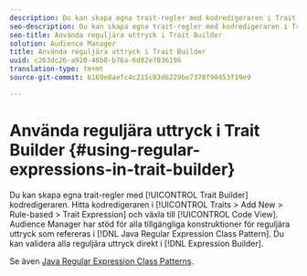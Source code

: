 ```yaml
---
description: Du kan skapa egna trait-regler med kodredigeraren i Trait Builder. Hitta kodredigeraren i Traits > Add New > Rule-based > Trait Expression och växla till Code View. Audience Manager har stöd för alla tillgängliga konstruktioner för reguljära uttryck som refereras i Java Regular Expression Class Pattern. Du kan validera alla reguljära uttryck direkt i uttrycksverktyget.
seo-description: Du kan skapa egna trait-regler med kodredigeraren i Trait Builder. Hitta kodredigeraren i Traits > Add New > Rule-based > Trait Expression och växla till Code View. Audience Manager har stöd för alla tillgängliga konstruktioner för reguljära uttryck som refereras i Java Regular Expression Class Pattern. Du kan validera alla reguljära uttryck direkt i uttrycksverktyget.
seo-title: Använda reguljära uttryck i Trait Builder
solution: Audience Manager
title: Använda reguljära uttryck i Trait Builder
uuid: c263dc26-a920-48b8-b76a-6d82e7836196
translation-type: tm+mt
source-git-commit: 6169e8aefc4c215c83d6229be7378f90453f19e9

---
```



# Använda reguljära uttryck i Trait Builder {#using-regular-expressions-in-trait-builder}

Du kan skapa egna trait-regler med [!UICONTROL Trait Builder] kodredigeraren. Hitta kodredigeraren i [!UICONTROL Traits > Add New > Rule-based > Trait Expression] och växla till [!UICONTROL Code View]. Audience Manager har stöd för alla tillgängliga konstruktioner för reguljära uttryck som refereras i [!DNL Java Regular Expression Class Pattern]. Du kan validera alla reguljära uttryck direkt i [!DNL Expression Builder].

Se även [Java Regular Expression Class Patterns](https://docs.oracle.com/javase/7/docs/api/java/util/regex/Pattern.html).